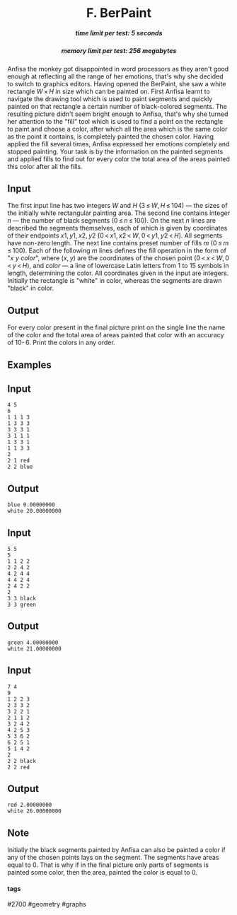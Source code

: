 <h1 style='text-align: center;'> F. BerPaint</h1>

<h5 style='text-align: center;'>time limit per test: 5 seconds</h5>
<h5 style='text-align: center;'>memory limit per test: 256 megabytes</h5>

Anfisa the monkey got disappointed in word processors as they aren't good enough at reflecting all the range of her emotions, that's why she decided to switch to graphics editors. Having opened the BerPaint, she saw a white rectangle *W* × *H* in size which can be painted on. First Anfisa learnt to navigate the drawing tool which is used to paint segments and quickly painted on that rectangle a certain number of black-colored segments. The resulting picture didn't seem bright enough to Anfisa, that's why she turned her attention to the "fill" tool which is used to find a point on the rectangle to paint and choose a color, after which all the area which is the same color as the point it contains, is completely painted the chosen color. Having applied the fill several times, Anfisa expressed her emotions completely and stopped painting. Your task is by the information on the painted segments and applied fills to find out for every color the total area of the areas painted this color after all the fills.

## Input

The first input line has two integers *W* and *H* (3 ≤ *W*, *H* ≤ 104) — the sizes of the initially white rectangular painting area. The second line contains integer *n* — the number of black segments (0 ≤ *n* ≤ 100). On the next *n* lines are described the segments themselves, each of which is given by coordinates of their endpoints *x*1, *y*1, *x*2, *y*2 (0 < *x*1, *x*2 < *W*, 0 < *y*1, *y*2 < *H*). All segments have non-zero length. The next line contains preset number of fills *m* (0 ≤ *m* ≤ 100). Each of the following *m* lines defines the fill operation in the form of "*x* *y* *color*", where (*x*, *y*) are the coordinates of the chosen point (0 < *x* < *W*, 0 < *y* < *H*), and *color* — a line of lowercase Latin letters from 1 to 15 symbols in length, determining the color. All coordinates given in the input are integers. Initially the rectangle is "white" in color, whereas the segments are drawn "black" in color.

## Output

For every color present in the final picture print on the single line the name of the color and the total area of areas painted that color with an accuracy of 10- 6. Print the colors in any order. 

## Examples

## Input


```
4 5  
6  
1 1 1 3  
1 3 3 3  
3 3 3 1  
3 1 1 1  
1 3 3 1  
1 1 3 3  
2  
2 1 red  
2 2 blue  

```
## Output


```
blue 0.00000000  
white 20.00000000  

```
## Input


```
5 5  
5  
1 1 2 2  
2 2 4 2  
4 2 4 4  
4 4 2 4  
2 4 2 2  
2  
3 3 black  
3 3 green  

```
## Output


```
green 4.00000000  
white 21.00000000  

```
## Input


```
7 4  
9  
1 2 2 3  
2 3 3 2  
3 2 2 1  
2 1 1 2  
3 2 4 2  
4 2 5 3  
5 3 6 2  
6 2 5 1  
5 1 4 2  
2  
2 2 black  
2 2 red  

```
## Output


```
red 2.00000000  
white 26.00000000  

```
## Note

Initially the black segments painted by Anfisa can also be painted a color if any of the chosen points lays on the segment. The segments have areas equal to 0. That is why if in the final picture only parts of segments is painted some color, then the area, painted the color is equal to 0.



#### tags 

#2700 #geometry #graphs 